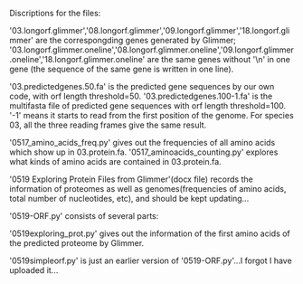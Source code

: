Discriptions for the files:

'03.longorf.glimmer','08.longorf.glimmer','09.longorf.glimmer','18.longorf.glimmer' are the correspongding genes generated by Glimmer;  '03.longorf.glimmer.oneline','08.longorf.glimmer.oneline','09.longorf.glimmer.oneline','18.longorf.glimmer.oneline' are the same genes without '\n' in one gene (the sequence of the same gene is written in one line).

'03.predictedgenes.50.fa' is the predicted gene sequences by our own code, with orf length threshold=50. '03.predictedgenes.100-1.fa' is the multifasta file of predicted gene sequences with orf length threshold=100. '-1' means it starts to read from the first position of the genome. For species 03, all the three reading frames give the same result.

'0517_amino_acids_freq.py' gives out the frequencies of all amino acids which show up in 03.protein.fa. '0517_aminoacids_counting.py' explores what kinds of amino acids are contained in 03.protein.fa.

'0519 Exploring Protein Files from Glimmer'(docx file) records the information of proteomes as well as genomes(frequencies of amino acids, total number of nucleotides, etc), and should be kept updating...

'0519-ORF.py' consists of several parts: 

'0519exploring_prot.py' gives out the information of the first amino acids of the predicted proteome by Glimmer.

'0519simpleorf.py' is just an earlier version of '0519-ORF.py'...I forgot I have uploaded it...
